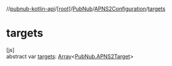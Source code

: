 //[pubnub-kotlin-api](../../../../index.md)/[[root]](../../index.md)/[PubNub](../index.md)/[APNS2Configuration](index.md)/[targets](targets.md)

# targets

[js]\
abstract var [targets](targets.md): [Array](https://kotlinlang.org/api/core/kotlin-stdlib/kotlin/-array/index.html)&lt;[PubNub.APNS2Target](../-a-p-n-s2-target/index.md)&gt;
